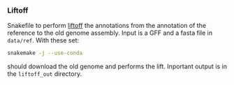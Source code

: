 ### Liftoff



Snakefile to perform [liftoff](https://github.com/agshumate/Liftoff) the annotations from the annotation of the reference to the old genome assembly. Input is a GFF and a fasta file in `data/ref`. With these set:

```bash
snakemake -j --use-conda
```

should download the old genome and performs the lift. Inportant output is in the `liftoff_out` directory.
